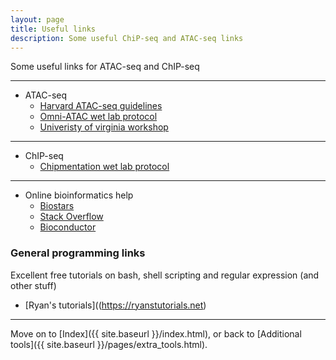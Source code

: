 ```yaml
---
layout: page
title: Useful links
description: Some useful ChiP-seq and ATAC-seq links
---
```


Some useful links for ATAC-seq and ChIP-seq

***

+ ATAC-seq 
  + [Harvard ATAC-seq guidelines](https://informatics.fas.harvard.edu/atac-seq-guidelines.html)
  + [Omni-ATAC wet lab protocol](https://media.nature.com/original/nature-assets/nmeth/journal/v14/n10/extref/nmeth.4396-S3.pdf)
  + [Univeristy of virginia workshop](https://ngschool.eu/sites/default/files/uploads/20170907/ATAC-seq%20workshop.pdf) 

***

+ ChIP-seq
  + [Chipmentation wet lab protocol](http://chipmentation.computational-epigenetics.org/)

***

+ Online bioinformatics help
  + [Biostars](https://www.biostars.org)
  + [Stack Overflow](https://stackoverflow.com)
  + [Bioconductor](https://support.bioconductor.org)

### General programming links

Excellent free tutorials on bash, shell scripting and regular expression (and other stuff)

+ [Ryan's tutorials]((https://ryanstutorials.net)

***

Move on to [Index]({{ site.baseurl }}/index.html),
or back to [Additional tools]({{ site.baseurl }}/pages/extra_tools.html).


